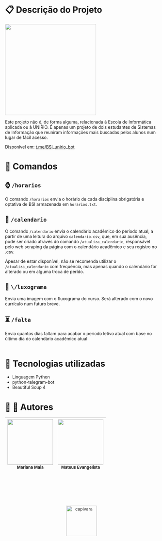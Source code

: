 # &#x1f4CB; Descrição do Projeto
<img src="imagens/demo.gif" width=300>

Este projeto não é, de forma alguma, relacionada à Escola de Informática aplicada ou à UNIRIO. É apenas um projeto de dois estudantes de Sistemas de Informação que reuniram informações mais buscadas pelos alunos num lugar de fácil acesso.

Disponível em: <a href="https://t.me/BSI_unirio_bot">t.me/BSI_unirio_bot</a>

# &#x1f4ac; Comandos
## &#x231a; `/horarios`
O comando `/horarios` envia o horário de cada disciplina obrigatória e optativa de BSI armazenada em `horarios.txt`.
## &#x1f4c5; `/calendario`
O comando `/calendario` envia o calendário acadêmico do período atual, a partir de uma leitura do arquivo `calendario.csv`, que, em sua ausência, pode ser criado através do comando `/atualiza_calendario`, responsável pelo web scraping da página com o calendário acadêmico e seu registro no .csv.

Apesar de estar disponível, não se recomenda utilizar  o `/atualiza_calendario` com frequência, mas apenas quando o calendário for alterado ou em alguma troca de perído.

## &#x1f9fe; `\/luxograma`
Envia uma imagem com o fluxograma do curso. Será alterado com o novo currículo num futuro breve.

## &#x23f3; `/falta`
Envia quantos dias faltam para acabar o período letivo atual com base no último dia do calendário acadêmico atual
<br>
<br>

# &#x1f916; Tecnologias utilizadas
<ul>
    <li>Linguagem Python</li>
    <li>python-telegram-bot</li>
    <li>Beautiful Soup 4</li>
</ul>

# &#x1f468; &#x1f469; Autores
 | [<img src="https://avatars.githubusercontent.com/u/96018595?v=4" width=150><br><sub>Mariana Maia</sub>](https://github.com/maia526) | [<img src="https://avatars.githubusercontent.com/u/39502131?v=4" width=150><br><sub>Mateus Evangelista</sub>](https://github.com/matEvangelista) |
 | :---------------------------------------------------------------------------------------------------------------------------------: | :----------------------------------------------------------------------------------------------------------------------------------------------: |

<br><br><br><br><br>         
          

<center><img src="https://pbs.twimg.com/media/FOkigT_XwAgQAM_?format=jpg&name=small" alt="capivara" width=100 position="center"></center>
 